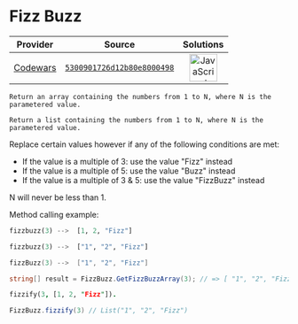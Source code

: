[_metadata_:generated]: - "true"

# Fizz Buzz

<!-- INFO TABLE BEGIN -->

| Provider                                        | Source                                                                               | Solutions                                                                                                                                                    |
| :---------------------------------------------: | :----------------------------------------------------------------------------------: | :----------------------------------------------------------------------------------------------------------------------------------------------------------: |
| [Codewars](../../../docs/providers/Codewars.md) | [`5300901726d12b80e8000498`](https://www.codewars.com/kata/5300901726d12b80e8000498) | [<img src="https://res.cloudinary.com/rascaltwo/image/upload/v1631924076/javascript_ehszr7.svg" alt="JavaScript" title="JavaScript" width="50" />](solve.js) |

<!-- INFO TABLE END -->

~~~if-not:scala
Return an array containing the numbers from 1 to N, where N is the parametered value.
~~~

~~~if:scala
Return a list containing the numbers from 1 to N, where N is the parametered value.
~~~

Replace certain values however if any of the following conditions are met:
* If the value is a multiple of 3: use the value "Fizz" instead
* If the value is a multiple of 5: use the value "Buzz" instead
* If the value is a multiple of 3 & 5: use the value "FizzBuzz" instead

N will never be less than 1.

Method calling example:
```python
fizzbuzz(3) -->  [1, 2, "Fizz"]
```
```haskell
fizzbuzz(3) -->  ["1", "2", "Fizz"]
```
```kotlin
fizzBuzz(3) -->  ["1", "2", "Fizz"]
```
```csharp
string[] result = FizzBuzz.GetFizzBuzzArray(3); // => [ "1", "2", "Fizz" ]
```
```prolog
fizzify(3, [1, 2, "Fizz"]).
```
```scala
FizzBuzz.fizzify(3) // List("1", "2", "Fizz")
```

